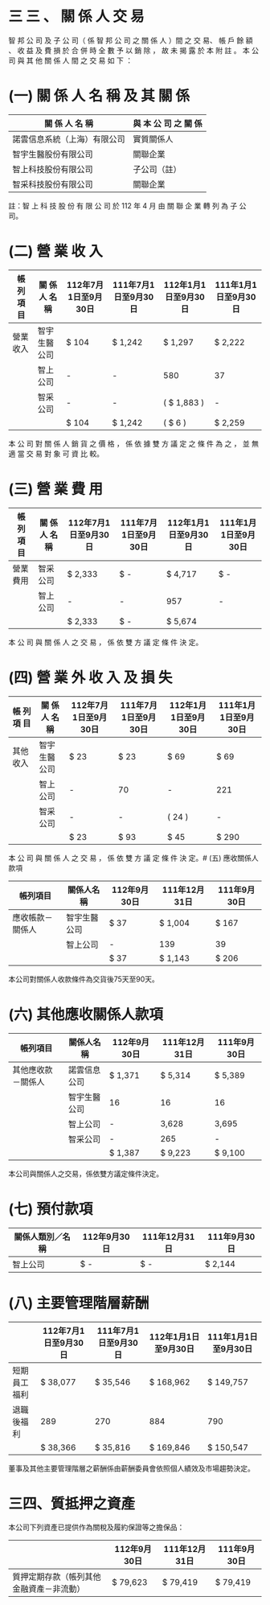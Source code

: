 # 三 三 、 關 係 人 交 易

智 邦 公 司 及 子 公 司（ 係 智 邦 公 司 之 關 係 人 ）間 之 交 易、 帳 戶 餘 額 、 收 益 及 費 損 於 合 併 時 全 數 予 以 銷 除 ， 故 未 揭 露 於 本 附 註 。 本 公 司 與 其 他 關 係 人 間 之 交 易 如 下 ：

# (一) 關 係 人 名 稱 及 其 關 係

|關 係 人 名 稱|與 本 公 司 之 關 係|
|---|---|
|諾雲信息系統（上海）有限公司|實質關係人|
|智宇生醫股份有限公司|關聯企業|
|智上科技股份有限公司|子公司（註）|
|智采科技股份有限公司|關聯企業|

註：智 上 科 技 股 份 有 限 公 司 於 112 年 4 月 由 關 聯 企 業 轉 列 為 子 公 司。

# (二) 營 業 收 入

|帳 列 項 目|關 係 人 名 稱|112年7月1日至9月30日|111年7月1日至9月30日|112年1月1日至9月30日|111年1月1日至9月30日|
|---|---|---|---|---|---|
|營業收入|智宇生醫公司|$ 104|$ 1,242|$ 1,297|$ 2,222|
| |智上公司|-|-|580|37|
| |智采公司|-|-|( $ 1,883 )|-|
| | |$ 104|$ 1,242|( $ 6 )|$ 2,259|

本 公 司 對 關 係 人 銷 貨 之 價 格 ， 係 依 據 雙 方 議 定 之 條 件 為 之 ， 並 無 適 當 交 易 對 象 可 資 比 較。

# (三) 營 業 費 用

|帳 列 項 目|關 係 人 名 稱|112年7月1日至9月30日|111年7月1日至9月30日|112年1月1日至9月30日|111年1月1日至9月30日|
|---|---|---|---|---|---|
|營業費用|智采公司|$ 2,333|$ -|$ 4,717|$ -|
| |智上公司|-|-|957|-|
| | |$ 2,333|$ -|$ 5,674| |

本 公 司 與 關 係 人 之 交 易 ， 係 依 雙 方 議 定 條 件 決 定。

# (四) 營 業 外 收 入 及 損 失

|帳 列 項 目|關 係 人 名 稱|112年7月1日至9月30日|111年7月1日至9月30日|112年1月1日至9月30日|111年1月1日至9月30日|
|---|---|---|---|---|---|
|其他收入|智宇生醫公司|$ 23|$ 23|$ 69|$ 69|
| |智上公司|-|70|-|221|
| |智采公司|-|-|( 24 )|-|
| | |$ 23|$ 93|$ 45|$ 290|

本 公 司 與 關 係 人 之 交 易 ， 係 依 雙 方 議 定 條 件 決 定。# (五) 應收關係人款項

|帳列項目|關係人名稱|112年9月30日|111年12月31日|111年9月30日|
|---|---|---|---|---|
|應收帳款－關係人|智宇生醫公司|$ 37|$ 1,004|$ 167|
| |智上公司|-|139|39|
| | |$ 37|$ 1,143|$ 206|

本公司對關係人收款條件為交貨後75天至90天。

# (六) 其他應收關係人款項

|帳列項目|關係人名稱|112年9月30日|111年12月31日|111年9月30日|
|---|---|---|---|---|
|其他應收款－關係人|諾雲信息公司|$ 1,371|$ 5,314|$ 5,389|
| |智宇生醫公司|16|16|16|
| |智上公司|-|3,628|3,695|
| |智采公司|-|265|-|
| | |$ 1,387|$ 9,223|$ 9,100|

本公司與關係人之交易，係依雙方議定條件決定。

# (七) 預付款項

|關係人類別／名稱|112年9月30日|111年12月31日|111年9月30日|
|---|---|---|---|
|智上公司|$ -|$ -|$ 2,144|

# (八) 主要管理階層薪酬

| |112年7月1日至9月30日|111年7月1日至9月30日|112年1月1日至9月30日|111年1月1日至9月30日|
|---|---|---|---|---|
|短期員工福利|$ 38,077|$ 35,546|$ 168,962|$ 149,757|
|退職後福利|289|270|884|790|
| |$ 38,366|$ 35,816|$ 169,846|$ 150,547|

董事及其他主要管理階層之薪酬係由薪酬委員會依照個人績效及市場趨勢決定。

# 三四、質抵押之資產

本公司下列資產已提供作為關稅及履約保證等之擔保品：

| |112年9月30日|111年12月31日|111年9月30日|
|---|---|---|---|
|質押定期存款（帳列其他金融資產－非流動）|$ 79,623|$ 79,419|$ 79,419|